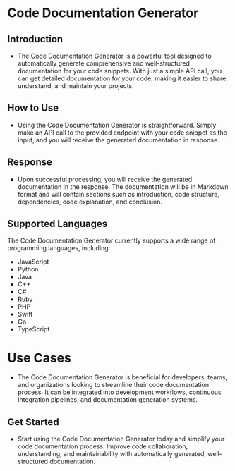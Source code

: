 # Code Documentation Generator

## Introduction
* The Code Documentation Generator is a powerful tool designed to automatically generate comprehensive and well-structured documentation for your code snippets. With just a simple API call, you can get detailed documentation for your code, making it easier to share, understand, and maintain your projects.

## How to Use
* Using the Code Documentation Generator is straightforward. Simply make an API call to the provided endpoint with your code snippet as the input, and you will receive the generated documentation in response.

## Response
* Upon successful processing, you will receive the generated documentation in the response. The documentation will be in Markdown format and will contain sections such as introduction, code structure, dependencies, code explanation, and conclusion.

## Supported Languages
The Code Documentation Generator currently supports a wide range of programming languages, including:
- JavaScript
- Python
- Java
- C++
- C#
- Ruby
- PHP
- Swift
- Go
- TypeScript

# Use Cases
* The Code Documentation Generator is beneficial for developers, teams, and organizations looking to streamline their code documentation process. It can be integrated into development workflows, continuous integration pipelines, and documentation generation systems.

## Get Started
* Start using the Code Documentation Generator today and simplify your code documentation process. Improve code collaboration, understanding, and maintainability with automatically generated, well-structured documentation.
